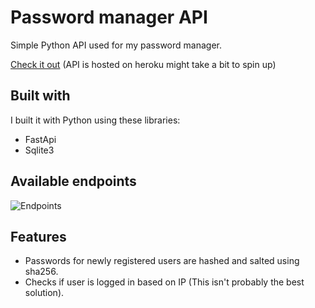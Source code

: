 
# Password manager API

Simple Python API used for my password manager.

 [Check it out](https://passwordmgrapi.herokuapp.com)
  (API is hosted on heroku might take a bit to spin up)

## Built with
I built it with Python using these libraries:
- FastApi
- Sqlite3

## Available endpoints

![Endpoints](https://i.ibb.co/xHqbfnC/001.png)
## Features
- Passwords for newly registered users are hashed and salted using sha256.
- Checks if user is logged in based on IP (This isn't probably the best solution).
